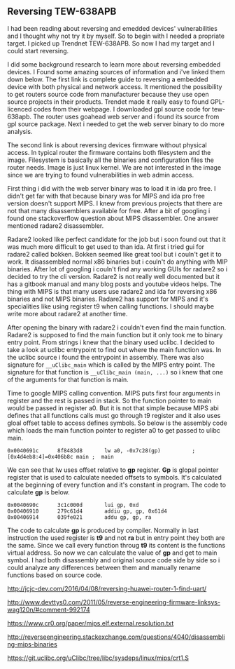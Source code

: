 ## Reversing TEW-638APB

I had been reading about reversing and emedded devices' vulnerabilities and I thought why not try it by myself. So to begin with I needed a propriate target. I picked up Trendnet TEW-638APB. So now I had my target and I could start reversing.


I did some background research to learn more about reversing embedded devices. I Found some amazing sources of information and i've linked them down below. The first link is complete guide to reversing a embedded device with both physical and network access. It mentioned the possibility to get routers source code from manufacturer because they use open source projects in their products. Trendet made it really easy to found GPL-licenced codes from their webpage. I downloaded gpl source code for tew-638apb. The router uses goahead web server and i found its source from gpl source package. Next i needed to get the web server binary to do more analysis.


The second link is about reversing devices firmware without physical access. In typical router the firmware contains both filesystem and the image. Filesystem is basically all the binaries and configuration files the router needs. Image is just linux kernel. We are not interested in the image since we are trying to found vulnerabilities in web admin access.


First thing i did with the web server binary was to load it in ida pro free. I didn't get far with that because binary was for MIPS and ida pro free version doesn't support MIPS. I knew from previous projects that there are not that many disassemblers available for free. After a bit of googling i found one stackoverflow question about MIPS disassembler. One answer mentioned radare2 disassembler. 


Radare2 looked like perfect candidate for the job but i soon found out that it was much more difficult to get used to than ida. At first i tried gui for radare2 called bokken. Bokken seemed like great tool but i couln't get it to work. It disassembled normal x86 binaries but i couln't do anything with MIP binaries. After lot of googling i couln't find any working GUIs for radare2 so i decided to try the cli version. Radare2 is not really well documented but it has a gitbook manual and many blog posts and youtube videos helps. The thing with MIPS is that many users use radare2 and ida for reversing x86 binaries and not MIPS binaries. Radare2 has support for MIPS and it's specialities like using register t9 when calling functions. I should maybe write more about radare2 at another time.


After opening the binary with radare2 i couldn't even find the main function. Radare2 is supposed to find the main function but it only took me to binary entry point. From strings i knew that the binary used uclibc. I decided to take a look at uclibc entrypoint to find out where the main function was. In the uclibc source i found the entrypoint in assembly. There was also signature for `__uClibc_main` which is called by the MIPS entry point. The signature for that function is `__uClibc_main (main, ...)` so i knew that one of the arguments for that function is main. 


Time to google MIPS calling convention. MIPS puts first four arguments in register and the rest is passed in stack. So the function pointer to main would be passed in register a0. But it is not that simple because MIPS abi defines that all functions calls must go through t9 register and it also uses gloal offset table to access defines symbols. So below is the assembly code which loads the main function pointer to register a0 to get passed to ulibc main.

```
0x0040691c      8f8483d8       lw a0, -0x7c28(gp)          ; [0x4d4eb8:4]=0x406b8c main ;  main
```

 We can see that lw uses offset relative to **gp** register. **Gp** is glopal pointer register that is used to calculate needed offsets to symbols. It's calculated at the beginning of every function and it's constant in program. The code to calculate **gp** is below.

```
0x0040690c      3c1c000d       lui gp, 0xd
0x00406910      279c61d4       addiu gp, gp, 0x61d4
0x00406914      039fe021       addu gp, gp, ra
```


The code to calculate **gp** is produced by compiler. Normally in last instruction the used register is **t9** and not **ra** but in entry point they both are the same. Since we call every function throug **t9** its content is the functions virtual address. So now we can calculate the value of **gp** and get to main symbol. I had both disassembly and original source code side by side so i could analyze any differences between them and manually rename functions based on source code.



http://jcjc-dev.com/2016/04/08/reversing-huawei-router-1-find-uart/

http://www.devttys0.com/2011/05/reverse-engineering-firmware-linksys-wag120n/#comment-992174

https://www.cr0.org/paper/mips.elf.external.resolution.txt

http://reverseengineering.stackexchange.com/questions/4040/disassembling-mips-binaries

https://git.uclibc.org/uClibc/tree/libc/sysdeps/linux/mips/crt1.S



